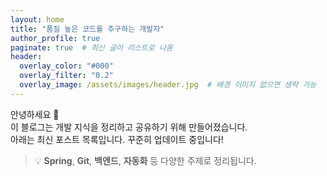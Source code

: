 ```yaml
---
layout: home
title: "품질 높은 코드를 추구하는 개발자"
author_profile: true
paginate: true  # 최신 글이 리스트로 나옴
header:
  overlay_color: "#000"
  overlay_filter: "0.2"
  overlay_image: /assets/images/header.jpg  # 배경 이미지 없으면 생략 가능
---
```


안녕하세요 👋  
이 블로그는 개발 지식을 정리하고 공유하기 위해 만들어졌습니다.  
아래는 최신 포스트 목록입니다. 꾸준히 업데이트 중입니다!

> 💡 **Spring**, **Git**, **백엔드**, **자동화** 등 다양한 주제로 정리됩니다.
